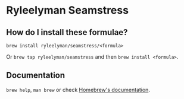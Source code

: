 # Ryleelyman Seamstress

## How do I install these formulae?

`brew install ryleelyman/seamstress/<formula>`

Or `brew tap ryleelyman/seamstress` and then `brew install <formula>`.

## Documentation

`brew help`, `man brew` or check [Homebrew's documentation](https://docs.brew.sh).
